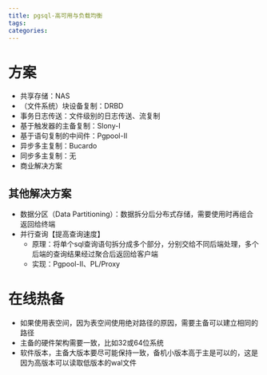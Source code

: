 ```yaml
---
title: pgsql-高可用与负载均衡
tags:
categories:
---
```

# 方案
* 共享存储：NAS
* （文件系统）块设备复制：DRBD
* 事务日志传送：文件级别的日志传送、流复制
* 基于触发器的主备复制：Slony-I 
* 基于语句复制的中间件：Pgpool-II
* 异步多主复制：Bucardo 
* 同步多主复制：无
* 商业解决方案

## 其他解决方案
* 数据分区（Data Partitioning）：数据拆分后分布式存储，需要使用时再组合返回给终端
* 并行查询【提高查询速度】
    - 原理：将单个sql查询语句拆分成多个部分，分别交给不同后端处理，多个后端的查询结果经过聚合后返回给客户端
    - 实现：Pgpool-II、PL/Proxy

# 在线热备
* 如果使用表空间，因为表空间使用绝对路径的原因，需要主备可以建立相同的路径
* 主备的硬件架构需要一致，比如32或64位系统
* 软件版本，主备大版本要尽可能保持一致，备机小版本高于主是可以的，这是因为高版本可以读取低版本的wal文件

